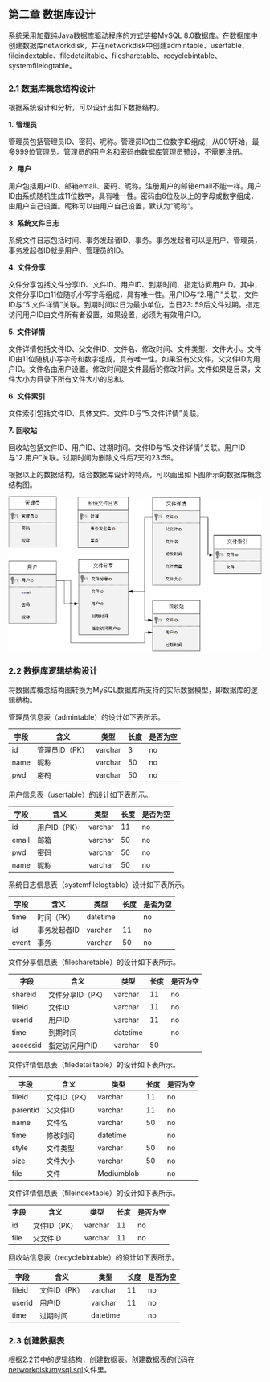 ## 第二章 数据库设计

系统采用加载纯Java数据库驱动程序的方式链接MySQL
8.0数据库。在数据库中创建数据库networkdisk，并在networkdisk中创建admintable、usertable、fileindextable、filedetailtable、filesharetable、recyclebintable、systemfilelogtable。

### 2.1 数据库概念结构设计

根据系统设计和分析，可以设计出如下数据结构。

**1.** **管理员**

管理员包括管理员ID、密码、呢称。管理员ID由三位数字ID组成，从001开始，最多999位管理员。管理员的用户名和密码由数据库管理员预设，不需要注册。

**2.** **用户**

用户包括用户ID、邮箱email、密码、昵称。注册用户的邮箱email不能一样。用户ID由系统随机生成11位数字，具有唯一性。密码由6位及以上的字母或数字组成，由用户自己设置。昵称可以由用户自己设置，默认为“昵称”。

**3.** **系统文件日志**

系统文件日志包括时间、事务发起者ID、事务。事务发起者可以是用户、管理员，事务发起者ID就是用户、管理员的ID。

**4.** **文件分享**

文件分享包括文件分享ID、文件ID、用户ID、到期时间、指定访问用户ID。其中，文件分享ID由11位随机小写字母组成，具有唯一性。用户ID与“2.用户”关联，文件ID与“5.文件详情”关联。到期时间以日为最小单位，当日23:
59后文件过期。指定访问用户ID由文件所有者设置，如果设置，必须为有效用户ID。

**5.** **文件详情**

文件详情包括文件ID、父文件ID、文件名、修改时间、文件类型、文件大小。文件ID由11位随机小写字母和数字组成，具有唯一性。如果没有父文件，父文件ID为用户ID。文件名由用户设置。修改时间是文件最后的修改时间。文件如果是目录，文件大小为目录下所有文件大小的总和。

**6.** **文件索引**

文件索引包括文件ID、具体文件。文件ID与“5.文件详情”关联。

**7.** **回收站**

回收站包括文件ID、用户ID、过期时间。文件ID与“5.文件详情”关联。用户ID与“2.用户”关联。过期时间为删除文件后7天的23:59。

根据以上的数据结构，结合数据库设计的特点，可以画出如下图所示的数据库概念结构图。

![数据库概念结构设计](../README.assets/数据库概念结构设计.png)

### 2.2 数据库逻辑结构设计

将数据库概念结构图转换为MySQL数据库所支持的实际数据模型，即数据库的逻辑结构。

管理员信息表（admintable）的设计如下表所示。

| 字段   | 含义        | 类型      | 长度  | 是否为空 |
|------|-----------|---------|-----|------|
| id   | 管理员ID（PK） | varchar | 3   | no   |
| name | 昵称        | varchar | 50  | no   |
| pwd  | 密码        | varchar | 50  | no   |

用户信息表（usertable）的设计如下表所示。

| 字段    | 含义       | 类型      | 长度  | 是否为空 |
|-------|----------|---------|-----|------|
| id    | 用户ID（PK） | varchar | 11  | no   |
| email | 邮箱       | varchar | 50  | no   |
| pwd   | 密码       | varchar | 50  | no   |
| name  | 昵称       | varchar | 50  | no   |

系统日志信息表（systemfilelogtable）设计如下表所示。

| 字段    | 含义      | 类型       | 长度  | 是否为空 |
|-------|---------|----------|-----|------|
| time  | 时间（PK）  | datetime |     | no   |
| id    | 事务发起者ID | varchar  | 11  | no   |
| event | 事务      | varchar  | 50  | no   |

文件分享信息表（filesharetable）的设计如下表所示。

| 字段       | 含义         | 类型       | 长度  | 是否为空 |
|----------|------------|----------|-----|------|
| shareid  | 文件分享ID（PK） | varchar  | 11  | no   |
| fileid   | 文件ID       | varchar  | 11  | no   |
| userid   | 用户ID       | varchar  | 11  | no   |
| time     | 到期时间       | datetime |     | no   |
| accessid | 指定访问用户ID   | varchar  | 50  |      |

文件详情信息表（filedetailtable）的设计如下表所示。

| 字段       | 含义       | 类型         | 长度  | 是否为空 |
|----------|----------|------------|-----|:-----|
| fileid   | 文件ID（PK） | varchar    | 11  | no   |
| parentid | 父文件ID    | varchar    | 11  | no   |
| name     | 文件名      | varchar    | 50  | no   |
| time     | 修改时间     | datetime   |     | no   |
| style    | 文件类型     | varchar    | 50  | no   |
| size     | 文件大小     | varchar    | 50  | no   |
| file     | 文件       | Mediumblob |     | no   |

文件详情信息表（fileindextable）的设计如下表所示。

| 字段   | 含义       | 类型      | 长度  | 是否为空 |
|------|----------|---------|-----|:-----|
| id   | 文件ID（PK） | varchar | 11  | no   |
| file | 父文件ID    | varchar | 11  | no   |

回收站信息表（recyclebintable）的设计如下表所示。

| 字段     | 含义       | 类型       | 长度  | 是否为空 |
|--------|----------|----------|-----|------|
| fileid | 文件ID（PK） | varchar  | 11  | no   |
| userid | 用户ID     | varchar  | 11  | no   |
| time   | 过期时间     | datetime |     | no   |

### 2.3 创建数据表

根据2.2节中的逻辑结构，创建数据表。创建数据表的代码在[networkdisk/mysql.sql](../mysql.sql)文件里。